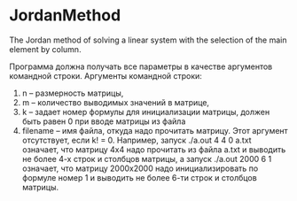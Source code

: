# JordanMethod
 The Jordan method of solving a linear system with the selection of the main element by column.
 
Программа должна получать все параметры в качестве аргументов командной строки. Аргументы командной строки:
1) n – размерность матрицы,
2) m – количество выводимых значений в матрице,
3) k – задает номер формулы для инициализации матрицы, должен быть равен 0 при вводе матрицы из файла
4) filename – имя файла, откуда надо прочитать матрицу. Этот аргумент отсутствует, если k! = 0.
Например, запуск
./a.out 4 4 0 a.txt
означает, что матрицу 4x4 надо прочитать из файла a.txt и выводить не более 4-х строк и столбцов матрицы, а запуск
./a.out 2000 6 1
означает, что матрицу 2000x2000 надо инициализировать по формуле номер 1 и выводить не более 6-ти строк и столбцов матрицы.